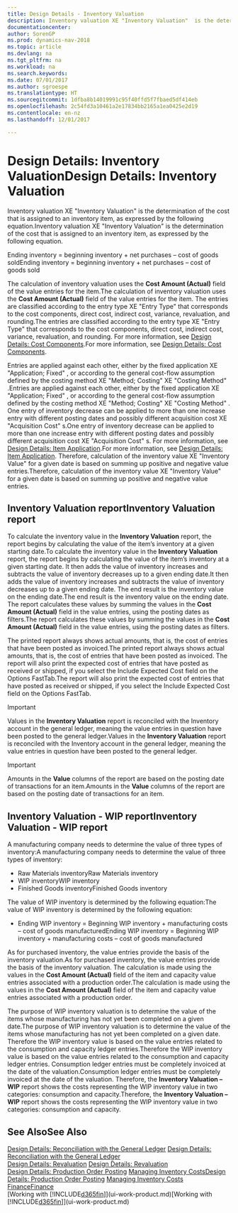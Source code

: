 ```yaml
---
title: Design Details - Inventory Valuation
description: Inventory valuation XE "Inventory Valuation"  is the determination of the cost that is assigned to an inventory item, as expressed by the following equation.
documentationcenter: 
author: SorenGP
ms.prod: dynamics-nav-2018
ms.topic: article
ms.devlang: na
ms.tgt_pltfrm: na
ms.workload: na
ms.search.keywords: 
ms.date: 07/01/2017
ms.author: sgroespe
ms.translationtype: HT
ms.sourcegitcommit: 1dfba8b14019991c95f40ffd5f7fbaed5df414eb
ms.openlocfilehash: 2c54fd3a10461a2e17834bb2165a1ea0425e2d19
ms.contentlocale: en-nz
ms.lasthandoff: 12/01/2017

---
```

# <a name="design-details-inventory-valuation"></a><span data-ttu-id="44c2d-103">Design Details: Inventory Valuation</span><span class="sxs-lookup"><span data-stu-id="44c2d-103">Design Details: Inventory Valuation</span></span>
<span data-ttu-id="44c2d-104">Inventory valuation XE "Inventory Valuation"  is the determination of the cost that is assigned to an inventory item, as expressed by the following equation.</span><span class="sxs-lookup"><span data-stu-id="44c2d-104">Inventory valuation XE "Inventory Valuation"  is the determination of the cost that is assigned to an inventory item, as expressed by the following equation.</span></span>  

<span data-ttu-id="44c2d-105">Ending inventory = beginning inventory + net purchases – cost of goods sold</span><span class="sxs-lookup"><span data-stu-id="44c2d-105">Ending inventory = beginning inventory + net purchases – cost of goods sold</span></span>  

<span data-ttu-id="44c2d-106">The calculation of inventory valuation uses the **Cost Amount (Actual)** field of the value entries for the item.</span><span class="sxs-lookup"><span data-stu-id="44c2d-106">The calculation of inventory valuation uses the **Cost Amount (Actual)** field of the value entries for the item.</span></span> <span data-ttu-id="44c2d-107">The entries are classified according to the entry type XE "Entry Type"  that corresponds to the cost components, direct cost, indirect cost, variance, revaluation, and rounding.</span><span class="sxs-lookup"><span data-stu-id="44c2d-107">The entries are classified according to the entry type XE "Entry Type"  that corresponds to the cost components, direct cost, indirect cost, variance, revaluation, and rounding.</span></span> <span data-ttu-id="44c2d-108">For more information, see [Design Details: Cost Components](design-details-cost-components.md).</span><span class="sxs-lookup"><span data-stu-id="44c2d-108">For more information, see [Design Details: Cost Components](design-details-cost-components.md).</span></span>  

<span data-ttu-id="44c2d-109">Entries are applied against each other, either by the fixed application XE "Application; Fixed" , or according to the general cost-flow assumption defined by the costing method XE "Method; Costing"  XE "Costing Method" .</span><span class="sxs-lookup"><span data-stu-id="44c2d-109">Entries are applied against each other, either by the fixed application XE "Application; Fixed" , or according to the general cost-flow assumption defined by the costing method XE "Method; Costing"  XE "Costing Method" .</span></span> <span data-ttu-id="44c2d-110">One entry of inventory decrease can be applied to more than one increase entry with different posting dates and possibly different acquisition cost XE "Acquisition Cost" s.</span><span class="sxs-lookup"><span data-stu-id="44c2d-110">One entry of inventory decrease can be applied to more than one increase entry with different posting dates and possibly different acquisition cost XE "Acquisition Cost" s.</span></span> <span data-ttu-id="44c2d-111">For more information, see [Design Details: Item Application](design-details-item-application.md).</span><span class="sxs-lookup"><span data-stu-id="44c2d-111">For more information, see [Design Details: Item Application](design-details-item-application.md).</span></span> <span data-ttu-id="44c2d-112">Therefore, calculation of the inventory value XE "Inventory Value"  for a given date is based on summing up positive and negative value entries.</span><span class="sxs-lookup"><span data-stu-id="44c2d-112">Therefore, calculation of the inventory value XE "Inventory Value"  for a given date is based on summing up positive and negative value entries.</span></span>  

## <a name="inventory-valuation-report"></a><span data-ttu-id="44c2d-113">Inventory Valuation report</span><span class="sxs-lookup"><span data-stu-id="44c2d-113">Inventory Valuation report</span></span>  
<span data-ttu-id="44c2d-114">To calculate the inventory value in the **Inventory Valuation** report, the report begins by calculating the value of the item’s inventory at a given starting date.</span><span class="sxs-lookup"><span data-stu-id="44c2d-114">To calculate the inventory value in the **Inventory Valuation** report, the report begins by calculating the value of the item’s inventory at a given starting date.</span></span> <span data-ttu-id="44c2d-115">It then adds the value of inventory increases and subtracts the value of inventory decreases up to a given ending date.</span><span class="sxs-lookup"><span data-stu-id="44c2d-115">It then adds the value of inventory increases and subtracts the value of inventory decreases up to a given ending date.</span></span> <span data-ttu-id="44c2d-116">The end result is the inventory value on the ending date.</span><span class="sxs-lookup"><span data-stu-id="44c2d-116">The end result is the inventory value on the ending date.</span></span> <span data-ttu-id="44c2d-117">The report calculates these values by summing the values in the **Cost Amount (Actual)** field in the value entries, using the posting dates as filters.</span><span class="sxs-lookup"><span data-stu-id="44c2d-117">The report calculates these values by summing the values in the **Cost Amount (Actual)** field in the value entries, using the posting dates as filters.</span></span>  

<span data-ttu-id="44c2d-118">The printed report always shows actual amounts, that is, the cost of entries that have been posted as invoiced.</span><span class="sxs-lookup"><span data-stu-id="44c2d-118">The printed report always shows actual amounts, that is, the cost of entries that have been posted as invoiced.</span></span> <span data-ttu-id="44c2d-119">The report will also print the expected cost of entries that have posted as received or shipped, if you select the Include Expected Cost field on the Options FastTab.</span><span class="sxs-lookup"><span data-stu-id="44c2d-119">The report will also print the expected cost of entries that have posted as received or shipped, if you select the Include Expected Cost field on the Options FastTab.</span></span>  

> [!IMPORTANT]  
>  <span data-ttu-id="44c2d-120">Values in the **Inventory Valuation** report is reconciled with the Inventory account in the general ledger, meaning the value entries in question have been posted to the general ledger.</span><span class="sxs-lookup"><span data-stu-id="44c2d-120">Values in the **Inventory Valuation** report is reconciled with the Inventory account in the general ledger, meaning the value entries in question have been posted to the general ledger.</span></span>  

> [!IMPORTANT]  
>  <span data-ttu-id="44c2d-121">Amounts in the **Value** columns of the report are based on the posting date of transactions for an item.</span><span class="sxs-lookup"><span data-stu-id="44c2d-121">Amounts in the **Value** columns of the report are based on the posting date of transactions for an item.</span></span>  

## <a name="inventory-valuation---wip-report"></a><span data-ttu-id="44c2d-122">Inventory Valuation - WIP report</span><span class="sxs-lookup"><span data-stu-id="44c2d-122">Inventory Valuation - WIP report</span></span>  
<span data-ttu-id="44c2d-123">A manufacturing company needs to determine the value of three types of inventory:</span><span class="sxs-lookup"><span data-stu-id="44c2d-123">A manufacturing company needs to determine the value of three types of inventory:</span></span>  

* <span data-ttu-id="44c2d-124">Raw Materials inventory</span><span class="sxs-lookup"><span data-stu-id="44c2d-124">Raw Materials inventory</span></span>  
* <span data-ttu-id="44c2d-125">WIP inventory</span><span class="sxs-lookup"><span data-stu-id="44c2d-125">WIP inventory</span></span>  
* <span data-ttu-id="44c2d-126">Finished Goods inventory</span><span class="sxs-lookup"><span data-stu-id="44c2d-126">Finished Goods inventory</span></span>  

<span data-ttu-id="44c2d-127">The value of WIP inventory is determined by the following equation:</span><span class="sxs-lookup"><span data-stu-id="44c2d-127">The value of WIP inventory is determined by the following equation:</span></span>  

* <span data-ttu-id="44c2d-128">Ending WIP inventory = Beginning WIP inventory + manufacturing costs – cost of goods manufactured</span><span class="sxs-lookup"><span data-stu-id="44c2d-128">Ending WIP inventory = Beginning WIP inventory + manufacturing costs – cost of goods manufactured</span></span>  

<span data-ttu-id="44c2d-129">As for purchased inventory, the value entries provide the basis of the inventory valuation.</span><span class="sxs-lookup"><span data-stu-id="44c2d-129">As for purchased inventory, the value entries provide the basis of the inventory valuation.</span></span> <span data-ttu-id="44c2d-130">The calculation is made using the values in the **Cost Amount (Actual)** field of the item and capacity value entries associated with a production order.</span><span class="sxs-lookup"><span data-stu-id="44c2d-130">The calculation is made using the values in the **Cost Amount (Actual)** field of the item and capacity value entries associated with a production order.</span></span>  

<span data-ttu-id="44c2d-131">The purpose of WIP inventory valuation is to determine the value of the items whose manufacturing has not yet been completed on a given date.</span><span class="sxs-lookup"><span data-stu-id="44c2d-131">The purpose of WIP inventory valuation is to determine the value of the items whose manufacturing has not yet been completed on a given date.</span></span> <span data-ttu-id="44c2d-132">Therefore the WIP inventory value is based on the value entries related to the consumption and capacity ledger entries.</span><span class="sxs-lookup"><span data-stu-id="44c2d-132">Therefore the WIP inventory value is based on the value entries related to the consumption and capacity ledger entries.</span></span> <span data-ttu-id="44c2d-133">Consumption ledger entries must be completely invoiced at the date of the valuation.</span><span class="sxs-lookup"><span data-stu-id="44c2d-133">Consumption ledger entries must be completely invoiced at the date of the valuation.</span></span> <span data-ttu-id="44c2d-134">Therefore, the **Inventory Valuation – WIP** report shows the costs representing the WIP inventory value in two categories: consumption and capacity.</span><span class="sxs-lookup"><span data-stu-id="44c2d-134">Therefore, the **Inventory Valuation – WIP** report shows the costs representing the WIP inventory value in two categories: consumption and capacity.</span></span>  

## <a name="see-also"></a><span data-ttu-id="44c2d-135">See Also</span><span class="sxs-lookup"><span data-stu-id="44c2d-135">See Also</span></span>  
<span data-ttu-id="44c2d-136">[Design Details: Reconciliation with the General Ledger](design-details-reconciliation-with-the-general-ledger.md) </span><span class="sxs-lookup"><span data-stu-id="44c2d-136">[Design Details: Reconciliation with the General Ledger](design-details-reconciliation-with-the-general-ledger.md) </span></span>  
<span data-ttu-id="44c2d-137">[Design Details: Revaluation](design-details-revaluation.md) </span><span class="sxs-lookup"><span data-stu-id="44c2d-137">[Design Details: Revaluation](design-details-revaluation.md) </span></span>  
<span data-ttu-id="44c2d-138">[Design Details: Production Order Posting](design-details-production-order-posting.md)
[Managing Inventory Costs](finance-manage-inventory-costs.md)</span><span class="sxs-lookup"><span data-stu-id="44c2d-138">[Design Details: Production Order Posting](design-details-production-order-posting.md)
[Managing Inventory Costs](finance-manage-inventory-costs.md)</span></span>  
[<span data-ttu-id="44c2d-139">Finance</span><span class="sxs-lookup"><span data-stu-id="44c2d-139">Finance</span></span>](finance.md)  
<span data-ttu-id="44c2d-140">[Working with [!INCLUDE[d365fin](includes/d365fin_md.md)]](ui-work-product.md)</span><span class="sxs-lookup"><span data-stu-id="44c2d-140">[Working with [!INCLUDE[d365fin](includes/d365fin_md.md)]](ui-work-product.md)</span></span>

